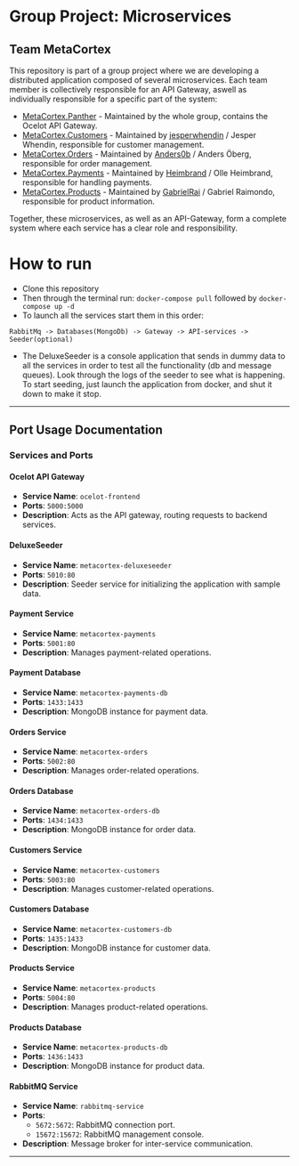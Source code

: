 # Group Project: Microservices
## Team MetaCortex

This repository is part of a group project where we are developing a distributed application composed of several microservices. Each team member is collectively responsible for an API Gateway, aswell as individually responsible for a specific part of the system:

- [MetaCortex.Panther](https://github.com/anders0b/MetaCortex.Panther) - Maintained by the whole group, contains the Ocelot API Gateway.
- [MetaCortex.Customers](https://github.com/jesperwhendin/MetaCortex.Customers) - Maintained by [jesperwhendin](https://github.com/jesperwhendin) / Jesper Whendin, responsible for customer management.
- [MetaCortex.Orders](https://github.com/anders0b/MetaCortex.Orders) - Maintained by [Anders0b](https://github.com/anders0b) / Anders Öberg, responsible for order management.
- [MetaCortex.Payments](https://github.com/Heimbrand/MetaCortex.Payments) - Maintained by [Heimbrand](https://github.com/Heimbrand) / Olle Heimbrand, responsible for handling payments.
- [MetaCortex.Products](https://github.com/GabrielRai/MetaCortex.Products) - Maintained by [GabrielRai](https://github.com/GabrielRai) / Gabriel Raimondo, responsible for product information.

Together, these microservices, as well as an API-Gateway, form a complete system where each service has a clear role and responsibility.

# How to run

- Clone this repository
- Then through the terminal run: `docker-compose pull` followed by `docker-compose up -d`
- To launch all the services start them in this order:
  
`RabbitMq -> Databases(MongoDb) -> Gateway -> API-services -> Seeder(optional)`

  - The DeluxeSeeder is a console application that sends in dummy data to all the services in order to test all the functionality (db and message queues). Look through the logs of the seeder to see what is happening. To start seeding, just launch the application from docker, and shut it down to make it stop.

---

## Port Usage Documentation

### Services and Ports

#### Ocelot API Gateway
- **Service Name**: `ocelot-frontend`
- **Ports**: `5000:5000`
- **Description**: Acts as the API gateway, routing requests to backend services.

#### DeluxeSeeder
- **Service Name**: `metacortex-deluxeseeder`
- **Ports**: `5010:80`
- **Description**: Seeder service for initializing the application with sample data.

#### Payment Service
- **Service Name**: `metacortex-payments`
- **Ports**: `5001:80`
- **Description**: Manages payment-related operations.

#### Payment Database
- **Service Name**: `metacortex-payments-db`
- **Ports**: `1433:1433`
- **Description**: MongoDB instance for payment data.

#### Orders Service
- **Service Name**: `metacortex-orders`
- **Ports**: `5002:80`
- **Description**: Manages order-related operations.

#### Orders Database
- **Service Name**: `metacortex-orders-db`
- **Ports**: `1434:1433`
- **Description**: MongoDB instance for order data.

#### Customers Service
- **Service Name**: `metacortex-customers`
- **Ports**: `5003:80`
- **Description**: Manages customer-related operations.

#### Customers Database
- **Service Name**: `metacortex-customers-db`
- **Ports**: `1435:1433`
- **Description**: MongoDB instance for customer data.

#### Products Service
- **Service Name**: `metacortex-products`
- **Ports**: `5004:80`
- **Description**: Manages product-related operations.

#### Products Database
- **Service Name**: `metacortex-products-db`
- **Ports**: `1436:1433`
- **Description**: MongoDB instance for product data.

#### RabbitMQ Service
- **Service Name**: `rabbitmq-service`
- **Ports**:
  - `5672:5672`: RabbitMQ connection port.
  - `15672:15672`: RabbitMQ management console.
- **Description**: Message broker for inter-service communication.

---